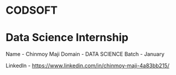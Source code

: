 # CODSOFT
# Data Science Internship

Name - Chinmoy Maji
Domain - DATA SCIENCE
Batch - January

Linkedln - https://www.linkedin.com/in/chinmoy-maji-4a83bb215/
